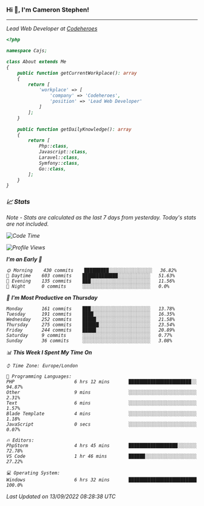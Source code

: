 ### Hi 👋, I'm Cameron Stephen!
<hr>
<p><em>Lead Web Developer at <a href="https://codeheroes.co.uk">Codeheroes</a></p>


```php
<?php

namespace Cajs;

class About extends Me
{
    public function getCurrentWorkplace(): array
    {
        return [
            'workplace' => [
                'company' => 'Codeheroes',
                'position' => 'Lead Web Developer'
            ]
        ];
    }

    public function getDailyKnowledge(): array
    {
        return [
            Php::class,
            Javascript::class,
            Laravel::class,
            Symfony::class,
            Go::class,
        ];
    }
}
```

### 📈 Stats
<p><em>Note - Stats are calculated as the last 7 days from yesterday. Today's stats are not included.</em></p>


<!--START_SECTION:waka-->
![Code Time](http://img.shields.io/badge/Code%20Time-3%2C107%20hrs%2047%20mins-blue)

![Profile Views](http://img.shields.io/badge/Profile%20Views-0-blue)

**I'm an Early 🐤** 

```text
🌞 Morning    430 commits    █████████░░░░░░░░░░░░░░░░   36.82% 
🌆 Daytime    603 commits    █████████████░░░░░░░░░░░░   51.63% 
🌃 Evening    135 commits    ███░░░░░░░░░░░░░░░░░░░░░░   11.56% 
🌙 Night      0 commits      ░░░░░░░░░░░░░░░░░░░░░░░░░   0.0%

```
📅 **I'm Most Productive on Thursday** 

```text
Monday       161 commits    ███░░░░░░░░░░░░░░░░░░░░░░   13.78% 
Tuesday      191 commits    ████░░░░░░░░░░░░░░░░░░░░░   16.35% 
Wednesday    252 commits    █████░░░░░░░░░░░░░░░░░░░░   21.58% 
Thursday     275 commits    ██████░░░░░░░░░░░░░░░░░░░   23.54% 
Friday       244 commits    █████░░░░░░░░░░░░░░░░░░░░   20.89% 
Saturday     9 commits      ░░░░░░░░░░░░░░░░░░░░░░░░░   0.77% 
Sunday       36 commits     ░░░░░░░░░░░░░░░░░░░░░░░░░   3.08%

```


📊 **This Week I Spent My Time On** 

```text
⌚︎ Time Zone: Europe/London

💬 Programming Languages: 
PHP                      6 hrs 12 mins       ███████████████████████░░   94.87% 
Other                    9 mins              ░░░░░░░░░░░░░░░░░░░░░░░░░   2.31% 
Text                     6 mins              ░░░░░░░░░░░░░░░░░░░░░░░░░   1.57% 
Blade Template           4 mins              ░░░░░░░░░░░░░░░░░░░░░░░░░   1.18% 
JavaScript               0 secs              ░░░░░░░░░░░░░░░░░░░░░░░░░   0.07%

🔥 Editors: 
PhpStorm                 4 hrs 45 mins       ██████████████████░░░░░░░   72.78% 
VS Code                  1 hr 46 mins        ██████░░░░░░░░░░░░░░░░░░░   27.22%

💻 Operating System: 
Windows                  6 hrs 32 mins       █████████████████████████   100.0%

```


 Last Updated on 13/09/2022 08:28:38 UTC
<!--END_SECTION:waka-->
